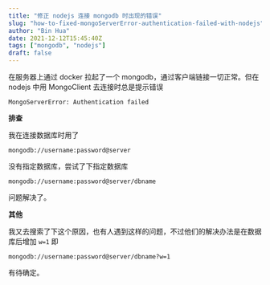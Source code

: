 ```yaml
---
title: "修正 nodejs 连接 mongodb 时出现的错误"
slug: "how-to-fixed-mongoServerError-authentication-failed-with-nodejs"
author: "Bin Hua"
date: 2021-12-12T15:45:40Z
tags: ["mongodb", "nodejs"]
draft: false
---
```


在服务器上通过 docker 拉起了一个 mongodb，通过客户端链接一切正常。但在 nodejs 中用 MongoClient 去连接时总是提示错误

```
MongoServerError: Authentication failed
```

**排查**

我在连接数据库时用了

```
mongodb://username:password@server
```

没有指定数据库，尝试了下指定数据库

```
mongodb://username:password@server/dbname
```

问题解决了。

**其他**

我又去搜索了下这个原因，也有人遇到这样的问题，不过他们的解决办法是在数据库后增加 `w=1` 即

```
mongodb://username:password@server/dbname?w=1
```

有待确定。
